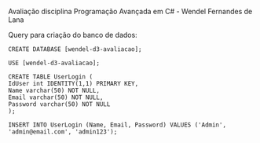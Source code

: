 Avaliação disciplina Programação Avançada em C# - Wendel Fernandes de Lana

Query para criação do banco de dados:
```
CREATE DATABASE [wendel-d3-avaliacao];

USE [wendel-d3-avaliacao];

CREATE TABLE UserLogin (
IdUser int IDENTITY(1,1) PRIMARY KEY,
Name varchar(50) NOT NULL,
Email varchar(50) NOT NULL,
Password varchar(50) NOT NULL
);

INSERT INTO UserLogin (Name, Email, Password) VALUES ('Admin', 'admin@email.com', 'admin123');
```
